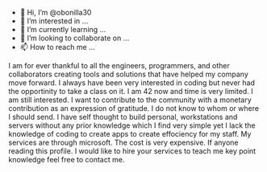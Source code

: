 - 👋 Hi, I’m @obonilla30
- 👀 I’m interested in ...
- 🌱 I’m currently learning ...
- 💞️ I’m looking to collaborate on ...
- 📫 How to reach me ...

<!---
obonilla30/obonilla30 is a ✨ special ✨ repository because its `README.md` (this file) appears on your GitHub profile.
You can click the Preview link to take a look at your changes.
--->
I am for ever thankful to all the engineers, programmers, and other collaborators creating tools and solutions that have helped my company move forward. I always have been very interested in coding but never had the opportinity to take a class on it. I am 42 now and time is very limited. I am still interested. I want to contribute to the community with a monetary contribution as an expression of gratitude. 
I do not know to whom or where I should send. I have self thought to build personal, workstations and servers without any prior knowledge which I find very simple yet I lack the knowledge of 
coding to create apps to create effociency for my staff. My services are through microsoft. The cost is very expensive. If anyone reading this profile. I would like to hire your services to teach me key point knowledge
feel free to contact me.
